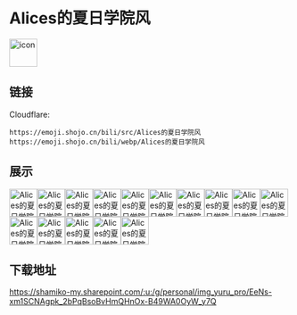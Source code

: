 # Alices的夏日学院风
<img src="https://emoji.shojo.cn/bili/src/Alices的夏日学院风/icon.png" width="50" height="50" alt="icon">

## 链接
Cloudflare:
```
https://emoji.shojo.cn/bili/src/Alices的夏日学院风
https://emoji.shojo.cn/bili/webp/Alices的夏日学院风
```
## 展示
<img src="https://emoji.shojo.cn/bili/src/Alices的夏日学院风/Alices的夏日学院风-好辣.png" width="50" height="50" alt="Alices的夏日学院风-好辣"><img src="https://emoji.shojo.cn/bili/src/Alices的夏日学院风/Alices的夏日学院风-捏.png" width="50" height="50" alt="Alices的夏日学院风-捏"><img src="https://emoji.shojo.cn/bili/src/Alices的夏日学院风/Alices的夏日学院风-睡大觉.png" width="50" height="50" alt="Alices的夏日学院风-睡大觉"><img src="https://emoji.shojo.cn/bili/src/Alices的夏日学院风/Alices的夏日学院风-赶进度.png" width="50" height="50" alt="Alices的夏日学院风-赶进度"><img src="https://emoji.shojo.cn/bili/src/Alices的夏日学院风/Alices的夏日学院风-嘲笑.png" width="50" height="50" alt="Alices的夏日学院风-嘲笑"><img src="https://emoji.shojo.cn/bili/src/Alices的夏日学院风/Alices的夏日学院风-比心.png" width="50" height="50" alt="Alices的夏日学院风-比心"><img src="https://emoji.shojo.cn/bili/src/Alices的夏日学院风/Alices的夏日学院风-呜呜.png" width="50" height="50" alt="Alices的夏日学院风-呜呜"><img src="https://emoji.shojo.cn/bili/src/Alices的夏日学院风/Alices的夏日学院风-先拍照.png" width="50" height="50" alt="Alices的夏日学院风-先拍照"><img src="https://emoji.shojo.cn/bili/src/Alices的夏日学院风/Alices的夏日学院风-可怜巴巴.png" width="50" height="50" alt="Alices的夏日学院风-可怜巴巴"><img src="https://emoji.shojo.cn/bili/src/Alices的夏日学院风/Alices的夏日学院风-啊.png" width="50" height="50" alt="Alices的夏日学院风-啊"><img src="https://emoji.shojo.cn/bili/src/Alices的夏日学院风/Alices的夏日学院风-吹泡泡.png" width="50" height="50" alt="Alices的夏日学院风-吹泡泡"><img src="https://emoji.shojo.cn/bili/src/Alices的夏日学院风/Alices的夏日学院风-满足.png" width="50" height="50" alt="Alices的夏日学院风-满足"><img src="https://emoji.shojo.cn/bili/src/Alices的夏日学院风/Alices的夏日学院风-懵.png" width="50" height="50" alt="Alices的夏日学院风-懵"><img src="https://emoji.shojo.cn/bili/src/Alices的夏日学院风/Alices的夏日学院风-啊啊啊.png" width="50" height="50" alt="Alices的夏日学院风-啊啊啊"><img src="https://emoji.shojo.cn/bili/src/Alices的夏日学院风/Alices的夏日学院风-点赞.png" width="50" height="50" alt="Alices的夏日学院风-点赞">

## 下载地址

https://shamiko-my.sharepoint.com/:u:/g/personal/img_yuru_pro/EeNs-xm1SCNAgpk_2bPqBsoBvHmQHnOx-B49WA0OyW_y7Q